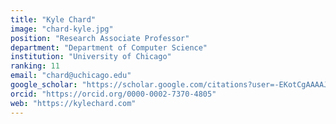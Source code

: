 ```yaml
---
title: "Kyle Chard"
image: "chard-kyle.jpg"
position: "Research Associate Professor"
department: "Department of Computer Science"
institution: "University of Chicago"
ranking: 11
email: "chard@uchicago.edu"
google_scholar: "https://scholar.google.com/citations?user=-EKotCgAAAAJ"
orcid: "https://orcid.org/0000-0002-7370-4805"
web: "https://kylechard.com"
---
```

